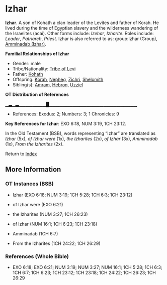# Izhar
**Izhar**. 
A son of Kohath a clan leader of the Levites and father of Korah. He lived during the time of Egyptian slavery and the wilderness wandering of the Israelites (acai). 
Other forms include: 
*Izehar*, *Izharite*. 
Roles include: 
_Leader_, _Patriarch_, _Priest_. 
Izhar is also referred to as: 
group:Izhar (Group), [Amminadab (Izhar)](Amminadab.3.md). 




**Familial Relationships of Izhar**


* Gender: male
* Tribe/Nationality: [Tribe of Levi](../../../groups/md/acai/Levi.md)
* Father: [Kohath](Kohath.md)
* Offspring: [Korah](Korah.3.md), [Nepheg](Nepheg.md), [Zichri](Zichri.md), [Shelomith](Shelomith.md)
* Sibling(s): [Amram](Amram.md), [Hebron](Hebron.md), [Uzziel](Uzziel.md)


**OT Distribution of References**

▁▃▁▃▁▁▁▁▁▁▁▁█▁▁▁▁▁▁▁▁▁▁▁▁▁▁▁▁▁▁▁▁▁▁▁▁▁▁
* References: Exodus: 2; Numbers: 3; 1 Chronicles: 9



**Key References for Izhar**: 
EXO 6:18, NUM 3:19, 1CH 23:12. 


In the Old Testament (BSB), words representing “Izhar” are translated as 
*Izhar* (5x), *of Izhar were* (1x), *the Izharites* (2x), *of Izhar* (3x), *Amminadab* (1x), *From the Izharites* (2x). 




Return to [Index](00-Index.md)

## More Information

### OT Instances (BSB)

* Izhar (EXO 6:18; NUM 3:19; 1CH 5:28; 1CH 6:3; 1CH 23:12)

* of Izhar were (EXO 6:21)

* the Izharites (NUM 3:27; 1CH 26:23)

* of Izhar (NUM 16:1; 1CH 6:23; 1CH 23:18)

* Amminadab (1CH 6:7)

* From the Izharites (1CH 24:22; 1CH 26:29)



### References (Whole Bible)

* EXO 6:18; EXO 6:21; NUM 3:19; NUM 3:27; NUM 16:1; 1CH 5:28; 1CH 6:3; 1CH 6:7; 1CH 6:23; 1CH 23:12; 1CH 23:18; 1CH 24:22; 1CH 26:23; 1CH 26:29



